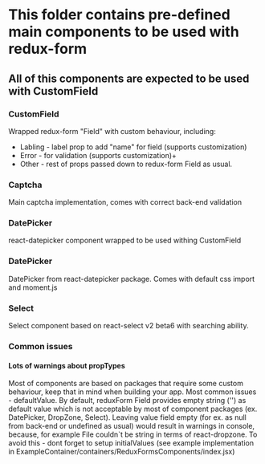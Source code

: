 # This folder contains pre-defined main components to be used with redux-form

## All of this components are expected to be used with CustomField

### CustomField
Wrapped redux-form "Field" with custom behaviour, including:
* Labling - label prop to add "name" for field (supports customization)
* Error - for validation (supports customization)+
* Other - rest of props passed down to redux-form Field as usual.

### Captcha

Main captcha implementation, comes with correct back-end validation

### DatePicker

react-datepicker component wrapped to be used withing CustomField

### DatePicker

DatePicker from react-datepicker package. Comes with default css import and moment.js

### Select

Select component based on react-select v2 beta6 with searching ability.

### Common issues
#### Lots of warnings about propTypes
Most of components are based on packages that require some custom behaviour, keep that in mind when building your app.
Most common issues - defaultValue. By default, reduxForm Field provides empty string ('') as default value which is not acceptable by most of component packages (ex. DatePicker, DropZone, Select). Leaving value field empty (for ex. as null from back-end or undefined as usual) would result in warnings in console, because, for example File couldn`t be string in terms of react-dropzone. To avoid this - dont forget to setup initialValues (see example implementation in ExampleContainer/containers/ReduxFormsComponents/index.jsx)
